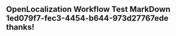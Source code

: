 <properties
ms.topic="hero-topic"
ms.test1="hero-topic"
ms.test2="test"/>

## OpenLocalization Workflow Test MarkDown 1ed079f7-fec3-4454-b644-973d27767ede thanks!

